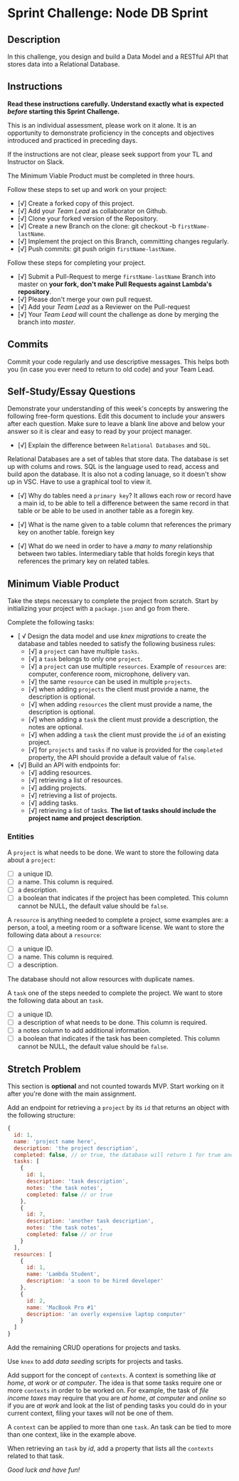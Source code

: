 # Sprint Challenge: Node DB Sprint

## Description

In this challenge, you design and build a Data Model and a RESTful API that stores data into a Relational Database.

## Instructions

**Read these instructions carefully. Understand exactly what is expected _before_ starting this Sprint Challenge.**

This is an individual assessment, please work on it alone. It is an opportunity to demonstrate proficiency in the concepts and objectives introduced and practiced in preceding days.

If the instructions are not clear, please seek support from your TL and Instructor on Slack.

The Minimum Viable Product must be completed in three hours.

Follow these steps to set up and work on your project:

- [√] Create a forked copy of this project.
- [√] Add your _Team Lead_ as collaborator on Github.
- [√] Clone your forked version of the Repository.
- [√] Create a new Branch on the clone: git checkout -b `firstName-lastName`.
- [√] Implement the project on this Branch, committing changes regularly.
- [√] Push commits: git push origin `firstName-lastName`.

Follow these steps for completing your project.

- [√] Submit a Pull-Request to merge `firstName-lastName` Branch into master on **your fork, don't make Pull Requests against Lambda's repository**.
- [√] Please don't merge your own pull request.
- [√] Add your _Team Lead_ as a Reviewer on the Pull-request
- [√] Your _Team Lead_ will count the challenge as done by merging the branch into _master_.

## Commits

Commit your code regularly and use descriptive messages. This helps both you (in case you ever need to return to old code) and your Team Lead.

## Self-Study/Essay Questions

Demonstrate your understanding of this week's concepts by answering the following free-form questions. Edit this document to include your answers after each question. Make sure to leave a blank line above and below your answer so it is clear and easy to read by your project manager.

- [√] Explain the difference between `Relational Databases` and `SQL`.

Relational Databases are a set of tables that store data.  The database is set up with colums and rows.  SQL is the language used to read, access and build apon the database.  It is also not a coding lanuage, so it doesn't show up in VSC. Have to use a graphical tool to view it. 

- [√] Why do tables need a `primary key`?
It allows each row or record have a main id, to be able to tell a difference between the same record in that table or be able to be used in another table as a foregin key. 

- [√] What is the name given to a table column that references the primary key on another table.
foreign key 

- [√] What do we need in order to have a _many to many_ relationship between two tables.
Intermediary table that holds foregin keys that references the primary key on related tables. 

## Minimum Viable Product

Take the steps necessary to complete the project from scratch. Start by initializing your project with a `package.json` and go from there.

Complete the following tasks:

- [ √ Design the data model and use _knex migrations_ to create the database and tables needed to satisfy the following business rules:
  - [√] a `project` can have multiple `tasks`.
  - [√] a `task` belongs to only one `project`.
  - [√] a `project` can use multiple `resources`. Example of `resources` are: computer, conference room, microphone, delivery van.
  - [√] the same `resource` can be used in multiple `projects`.
  - [√] when adding `projects` the client must provide a name, the description is optional.
  - [√] when adding `resources` the client must provide a name, the description is optional.
  - [√] when adding a `task` the client must provide a description, the notes are optional.
  - [√] when adding a `task` the client must provide the `id` of an existing project.
  - [√] for `projects` and `tasks` if no value is provided for the `completed` property, the API should provide a default value of `false`.
- [√] Build an API with endpoints for:
  - [√] adding resources.
  - [√] retrieving a list of resources.
  - [√] adding projects.
  - [√] retrieving a list of projects.
  - [√] adding tasks.
  - [√] retrieving a list of tasks. **The list of tasks should include the project name and project description**.

### Entities

A `project` is what needs to be done. We want to store the following data about a `project`:

- [ ] a unique ID.
- [ ] a name. This column is required.
- [ ] a description.
- [ ] a boolean that indicates if the project has been completed. This column cannot be NULL, the default value should be `false`.

A `resource` is anything needed to complete a project, some examples are: a person, a tool, a meeting room or a software license. We want to store the following data about a `resource`:

- [ ] a unique ID.
- [ ] a name. This column is required.
- [ ] a description.

The database should not allow resources with duplicate names.

A `task` one of the steps needed to complete the project. We want to store the following data about an `task`.

- [ ] a unique ID.
- [ ] a description of what needs to be done. This column is required.
- [ ] a notes column to add additional information.
- [ ] a boolean that indicates if the task has been completed. This column cannot be NULL, the default value should be `false`.

## Stretch Problem

This section is **optional** and not counted towards MVP. Start working on it after you're done with the main assignment.

Add an endpoint for retrieving a `project` by its `id` that returns an object with the following structure:

```js
{
  id: 1,
  name: 'project name here',
  description: 'the project description',
  completed: false, // or true, the database will return 1 for true and 0 for false, extra code is required to convert a 1 to true and a 0 to false.
  tasks: [
    {
      id: 1,
      description: 'task description',
      notes: 'the task notes',
      completed: false // or true
    },
    {
      id: 7,
      description: 'another task description',
      notes: 'the task notes',
      completed: false // or true
    }
  ],
  resources: [
    {
      id: 1,
      name: 'Lambda Student',
      description: 'a soon to be hired developer'
    },
    {
      id: 2,
      name: 'MacBook Pro #1'
      description: 'an overly expensive laptop computer'
    }
  ]
}
```

Add the remaining CRUD operations for projects and tasks.

Use `knex` to add _data seeding_ scripts for projects and tasks.

Add support for the concept of `contexts`. A context is something like _at home_, _at work_ or _at computer_. The idea is that some tasks require one or more `contexts` in order to be worked on. For example, the task of _file income taxes_ may require that you are _at home_, _at computer_ and _online_ so if you are _at work_ and look at the list of pending tasks you could do in your current context, filing your taxes will not be one of them.

A `context` can be applied to more than one `task`. An task can be tied to more than one context, like in the example above.

When retrieving an `task` by _id_, add a property that lists all the `contexts` related to that task.

_Good luck and have fun!_
